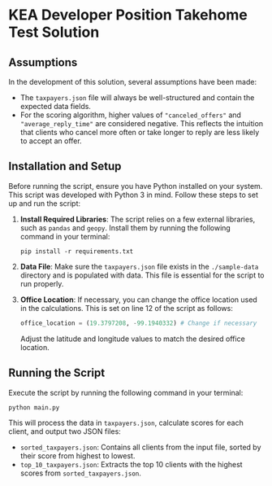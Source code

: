 # KEA Developer Position Takehome Test Solution

## Assumptions
In the development of this solution, several assumptions have been made:
- The `taxpayers.json` file will always be well-structured and contain the expected data fields.
- For the scoring algorithm, higher values of `"canceled_offers"` and `"average_reply_time"` are considered negative. This reflects the intuition that clients who cancel more often or take longer to reply are less likely to accept an offer.

## Installation and Setup
Before running the script, ensure you have Python installed on your system. This script was developed with Python 3 in mind. Follow these steps to set up and run the script:

1. **Install Required Libraries**: The script relies on a few external libraries, such as `pandas` and `geopy`. Install them by running the following command in your terminal:
   ```
   pip install -r requirements.txt
   ```

2. **Data File**: Make sure the `taxpayers.json` file exists in the `./sample-data` directory and is populated with data. This file is essential for the script to run properly.

3. **Office Location**: If necessary, you can change the office location used in the calculations. This is set on line 12 of the script as follows:
   ```python
   office_location = (19.3797208, -99.1940332) # Change if necessary
   ```
   Adjust the latitude and longitude values to match the desired office location.

## Running the Script
Execute the script by running the following command in your terminal:
```
python main.py
```
This will process the data in `taxpayers.json`, calculate scores for each client, and output two JSON files:
- `sorted_taxpayers.json`: Contains all clients from the input file, sorted by their score from highest to lowest.
- `top_10_taxpayers.json`: Extracts the top 10 clients with the highest scores from `sorted_taxpayers.json`.
```
